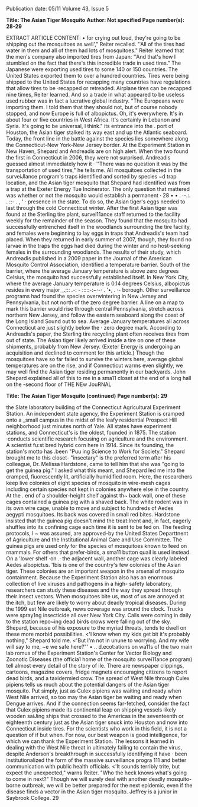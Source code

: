 Publication date: 05/11
Volume 43, Issue 5

**Title: The Asian Tiger Mosquito**
**Author: Not specified**
**Page number(s): 28-29**

EXTRACT ARTICLE CONTENT:
• 
for crying out loud, they're going to be 
shipping out the mosquitoes as well'," 
Reiter recalled. ''All of the tires had 
water in them and all of them had lots 
of mosquitoes." 
Reiter learned that the men's 
company also imported tires from Japan: 
''And that's how I stumbled on the fact 
that there's this incredible trade in used 
tires." 
The Japanese were exporting used 
tires to some 140 or 150 countries. 
The United States exported them 
to over a hundred countries. Tires 
were being shipped to the United 
States for recapping many countries 
have regulations that allow tires to 
be ·recapped or retreaded. Airplane 
tires can be recapped nine times, 
Reiter learned. And so a trade in what 
appeared to be useless used rubber was 
in fact a lucrative global industry. "The 
Europeans were importing them. I told 
them that they should not, but of course 
nobody stopped, and now Europe is 
full of albopictus. Oh, it's everywhere. It's 
in about four or five countries in West 
Africa. It's certainly in Lebanon and 
Syria. It's going to be universal, I think." 
its entrance into the . port of 
Houston, the Asian tiger stalked its 
way east and up the Atlantic seaboard. 
Today, the front line in the battle against 
the species lies somewhere along the 
Connecticut-New 
York-New 
Jersey 
border. At the Experiment Station in 
New Haven, Shepard and Andreadis are 
on high alert. 
When the two found the first 
in 
Connecticut in 
2006, 
they were not surprised. Andreadis 
guessed almost immediately how it 
· 
''There was no question it was 
by the transportation of used tires," 
he tells me. All mosquitoes collected 
in the surveiJlance program's traps 
identified and sorted by species 
~d trap location, and the Asian tiger 
mosquito that Shepard had identified 
was from a trap at the Exeter Energy 
Tue Incinerator. The only question 
that mattered was whether or not the 
mosquito would establish a permanent · 
28 
• • 
. ·-.:. . 
::-
. , 
' 
· presence in the state. 
To do so, the Asian tiger's eggs 
needed 
to last 
through 
the 
cold 
Connecticut winter. After the first 
Asian tiger was found at the Sterling tire 
plant, survei11ance staff returned to the 
facility weekly for the remainder of the 
season. They found that the mosquito 
had successfully entrenched itself in the 
woodlands surrounding the tire facility, 
and females were beginning to lay eggs in 
traps that Andreadis's team had placed. 
When they returned in early summer of 
2007, though, they found no larvae in 
the traps 
the eggs had died during the 
winter 
and no host-seeking females in 
the surrounding woodlands. 
The results of their study, which 
Andreadis published in a 2009 paper in 
the Journal of the American Mosquito 
Control 
Association, 
identified 
a 
temperature barrier. South of the barrier, 
where the average January temperature is 
above zero degrees Celsius, the mosquito 
had successfully established itself. In 
New York City, where the average 
January temperature is 0.14 degrees 
Celsius, albopictus resides in every major 
_.;:: 
.-: -
:::::-:~·-· 
. 
'•, 
. ·-
borough. Other surveillance programs 
had found the species overwintering in 
New Jersey and Pennsylvania, but not 
north of the zero degree barrier. A line 
on a map to mark this barrier would rise 
through central Pennsylvania, stretch 
across northern New Jersey, and follow 
the eastern seaboard along the coast 
of the Long Island Sound out to sea. 
Average January temperatures all across 
Connecticut are just slightly below the · 
zero degree mark. 
According to Andreadis's paper, the 
Sterling tire recycling plant often receives 
tires from out of state. The Asian tiger 
likely arrived inside a tire on one of 
these shipments, probably from New 
Jersey. (Exeter Energy is undergoing an 
acquisition and declined to comment 
for this article.) Though the mosquitoes 
have so far failed to survive the winters 
here, average global temperatures are on 
the rise, and if Connecticut warms even 
slightly, we may well find the Asian tiger 
residing permanently in our backyards. 
John Shepard explained all of 
this to me in a sma11 closet at the end 
of a long hall on the -second floor of 
THE NEw JouRNAL 


**Title: The Asian Tiger Mosquito (continued)**
**Page number(s): 29**

the Slate laboratory building of the 
Connecticut Agricultural Experiment 
Station. An independent state agency, 
the Experiment Station is cramped onto 
a _small campus in the midst of the leafy 
residential Prospect Hill neighborhood 
just minutes north of Yale. All states have 
experiment stations, and Connecticut's is 
the oldest, founded in 1875. The station 
·conducts scientific research focusing 
on agriculture and the environment. A 
scientist fu:st bred hybrid corn here in 
1914. Since its founding, the station's 
motto has .been "Puu ing Science to 
Work for Society." 
Shepard brought me to this closet-
"insectary" is the preferred term 
after 
his colleague, Dr. Melissa Hardstone, 
came to tell him that she was "going to get 
the guinea pig." I asked what this meant, 
and Shepard led me into the cramped, 
fiuorescently lit, artificially humidified 
room. Here, the researchers keep live 
colonies of eight species of mosquito 
in wire-mesh cages 
including certain 
species not kept in colonies anywhere 
else in the country. 
At the . end of a shoulder-height 
shelf against th~ back wall, one of 
these cages contained a guinea pig with 
a shaved back. The white rodent was in 
its own wire cage, unable to move and 
subject to hundreds of Aedes aegypti 
mosquitoes. Its back was covered in 
small red bites. Hardstone insisted 
that the guinea pig doesn't mind the 
treat:Inent and, in fact, eagerly shuffles 
into its confining cage each time it is sent 
to be fed on. The feeding protocols, I 
~ 
was assured, are approved-by the United 
States Departtnent of Agriculture and 
the Institutional Animal Care and Use 
Committee. The guinea pigs are used 
only for the species of mosquitoes 
known to feed on rnammals. For others 
that prefer-birds, a sma11 button quail is 
used instead. 
On a 'lower shelf ·on .· the adjacent 
wall, another cage was clearly labeled 
Aedes albopictus. 'Ibis is one of the 
country's few colonies of the Asian tiger. 
These colonies are an important 
weapon in the arsenal of mosquito 
containment. Because the Experiment 
Station also has an enormous collection 
of live viruses and pathogens in a high-
safety laboratory, researchers can study 
these diseases and the way they spread 
through their insect vectors. 
When mosquitoes bite us, most of us 
are annoyed at the itch, but few are likely 
to worry about deadly tropical diseases. 
During the 1999 
est Nile 
outbreak, news 
coverage was 
around the clock. 
Trucks were 
spray1ng 
insecticide all 
over New York 
City. Calls were 
coming in daily 
to the station 
repo~ing dead 
birds crows 
were falling out 
of the sky. 
Shepard, because of his exposure to the 
myriad threats, tends to dwell on these 
more morbid possibilities. <'I know when 
my kids get bit it's probably nothing," 
Shepard told me. <'But I'm not in unune 
to worrying. And my wife will say to me, 
~e we safe here?"' 
• .. 
d.ecot:ations 
on 
wa11s 
of the two main lab romus of 
the Experiment Station's Center for 
Vector Biology and Zoonotic Diseases 
(the officia1 home of the mosquito 
survei11ance program) tell almost every 
detail of the story of 
ile. There 
are 
newspaper 
clippings, 
cartoons, 
magazine 
covers, 
fridge 
magnets 
encouraging citizens to report dead 
birds, and a taxidermied crow. 
The spread of West Nile through 
Culex pipiens tells us much about the 
potential dangers of the Asian tiger 
mosquito. 
Put simply, just as Culex 
pipiens was waiting and ready when West 
Nile arrived, so too may the Asian tiger 
be waiting and ready when Dengue 
arrives. And if the connection seems 
far-fetched, consider the fact that Culex 
pipiens made its continental leap on 
shipping vessels 
likely wooden saiJing 
ships that crossed to the Americas in the 
seventeenth or eighteenth century 
just 
as the Asian tiger snuck into Houston 
and now into Connecticut inside tires. 
For the scientists who work in 
this field, it is not a question of if but 
when. For now, our best weapon is 
good intelligence, for which we can 
thank the Experiment Station. The 
lessons it learned in dealing with the 
West Nile threat 
in ultimately failing 
to contain the virus, despite Anderson's 
breakthrough in successfully identifying 
it 
have · been 
institutionalized 
the form of the massive surveillance 
progra 111 and better communication with 
public health officials. <'It sounds terribly 
trite, but expect the unexpected," warns 
Reiter. "Who the heck knows what's 
going to come in next?" Though we 
will surely deal with another deadly 
mosquito-borne outbreak, we will be 
better prepared for the next epidemic, 
even if the disease finds a vector in the 
Asian tiger mosquito. 
Jeffrey 
is a junior in 
Saybrook College. 
29